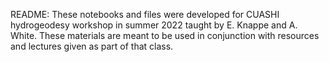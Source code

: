 README: These notebooks and files were developed for CUASHI hydrogeodesy workshop in summer 2022 taught by E. Knappe and A. White. These materials are meant to be used in conjunction with resources and lectures given as part of that class.
